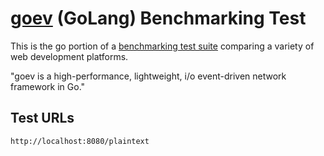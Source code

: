 # [goev](https://github.com/shaovie/goev) (GoLang) Benchmarking Test

This is the go portion of a [benchmarking test suite](https://www.khulnasoft.com/benchmarks/) comparing a variety of web development platforms.

"goev is a high-performance, lightweight, i/o event-driven network framework in Go."

## Test URLs

    http://localhost:8080/plaintext
